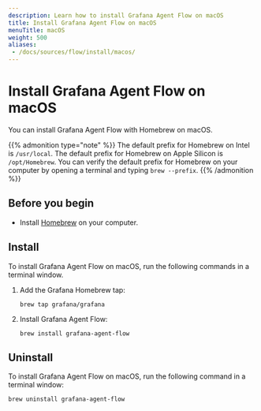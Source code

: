 ```yaml
---
description: Learn how to install Grafana Agent Flow on macOS
title: Install Grafana Agent Flow on macOS
menuTitle: macOS
weight: 500
aliases:
 - /docs/sources/flow/install/macos/
---
```


# Install Grafana Agent Flow on macOS

You can install Grafana Agent Flow with Homebrew on macOS.

{{% admonition type="note" %}}
The default prefix for Homebrew on Intel is `/usr/local`. The default prefix for Homebrew on Apple Silicon is `/opt/Homebrew`. You can verify the default prefix for Homebrew on your computer by opening a terminal and typing `brew --prefix`.
{{% /admonition %}}

## Before you begin

* Install [Homebrew][] on your computer.

[Homebrew]: https://brew.sh

## Install

To install Grafana Agent Flow on macOS, run the following commands in a terminal window.

1. Add the Grafana Homebrew tap:

   ```shell
   brew tap grafana/grafana
   ```

1. Install Grafana Agent Flow:

   ```shell
   brew install grafana-agent-flow
   ```
## Uninstall

To install Grafana Agent Flow on macOS, run the following command in a terminal window:

```shell
brew uninstall grafana-agent-flow
```
